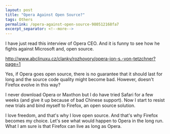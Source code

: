 ```yaml
---
layout: post
title: "Opera Against Open Source?"
tags: Others
permalink: /opera-against-open-source-980512168fa7
excerpt_separator: <!--more-->
---
```

I have just read this interview of Opera CEO. And it is funny to see how he fights against Microsoft and, open source.

http://www.abclinuxu.cz/clanky/rozhovory/opera-jon-s.-von-tetzchner?page=1

Yes, if Opera goes open source, there is no guarantee that it should last for long and the source code quality might become bad. However, doesn't Firefox evolve in this way?

I never download Opera or Maxthon but I do have tried Safari for a few weeks (and give it up because of bad Chinese support). Now I start to resist new trials and bind myself to Firefox, an open source solution.

I love freedom, and that's why I love open source. And that's why Firefox becomes my choice. Let's see what would happen to Opera in the long run. What I am sure is that Firefox can live as long as Opera.
<!--more-->
